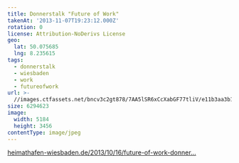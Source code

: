 ```yaml
---
title: Donnerstalk "Future of Work"
takenAt: '2013-11-07T19:23:12.000Z'
rotation: 0
license: Attribution-NoDerivs License
geo:
  lat: 50.075685
  lng: 8.235615
tags:
  - donnerstalk
  - wiesbaden
  - work
  - futureofwork
url: >-
  //images.ctfassets.net/bncv3c2gt878/7AA5lSR6xCcXabGF77tliV/e11b3aa3b1beed2bec5989ba71a5c2df/donnerstalk-future-of-work_10738587784_o
size: 6294623
image:
  width: 5184
  height: 3456
contentType: image/jpeg
---
```


[heimathafen-wiesbaden.de/2013/10/16/future-of-work-donner...](http://heimathafen-wiesbaden.de/2013/10/16/future-of-work-donnerstalk-am-07-11/)
